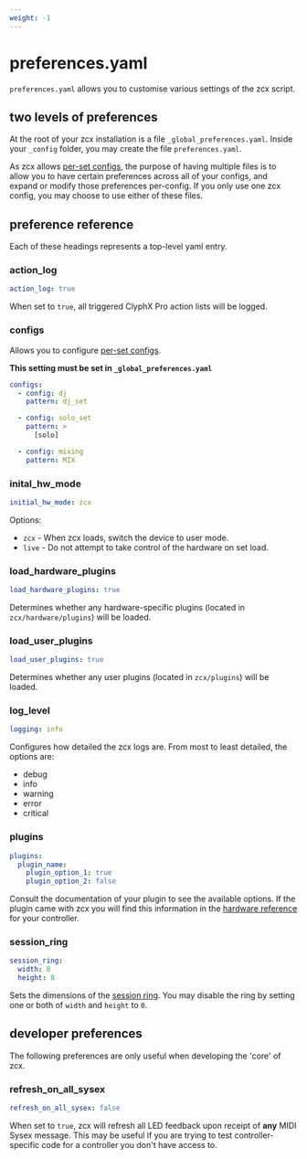 ```yaml
---
weight: -1
---
```


# preferences.yaml

`preferences.yaml` allows you to customise various settings of the zcx script. 

## two levels of preferences

At the root of your zcx installation is a file `_global_preferences.yaml`.
Inside your `_config` folder, you may create the file `preferences.yaml`.

As zcx allows [per-set configs](/lessons/using-multiple-configs/), the purpose of having multiple files is to allow you to have certain preferences across all of your configs, and expand or modify those preferences per-config.
If you only use one zcx config, you may choose to use either of these files.

## preference reference

Each of these headings represents a top-level yaml entry.

### action_log

```yaml
action_log: true
```

When set to `true`, all triggered ClyphX Pro action lists will be logged.

### configs

Allows you to configure [per-set configs](/lessons/using-multiple-configs/).

**This setting must be set in `_global_preferences.yaml`**

```yaml
configs:
  - config: dj
    pattern: dj_set

  - config: solo_set
    pattern: >
      [solo]

  - config: mixing
    pattern: MIX
```


### inital_hw_mode
```yaml
initial_hw_mode: zcx
```

Options:

- `zcx` - When zcx loads, switch the device to user mode.
- `live` - Do not attempt to take control of the hardware on set load.

### load_hardware_plugins

```yaml
load_hardware_plugins: true
```

Determines whether any hardware-specific plugins (located in `zcx/hardware/plugins`) will be loaded.

### load_user_plugins

```yaml
load_user_plugins: true
```

Determines whether any user plugins (located in `zcx/plugins`) will be loaded.

### log_level

```yaml
logging: info
```

Configures how detailed the zcx logs are. From most to least detailed, the options are:

- debug
- info
- warning
- error
- critical

### plugins

```yaml
plugins:
  plugin_name:
    plugin_option_1: true
    plugin_option_2: false
```

Consult the documentation of your plugin to see the available options.
If the plugin came with zcx you will find this information in the [hardware reference](/reference/hardware-reference) for your controller.

### session_ring
```yaml
session_ring:
  width: 8
  height: 8
```

Sets the dimensions of the [session ring](/lessons/session-ring).
You may disable the ring by setting one or both of `width` and `height` to `0`.

## developer preferences

The following preferences are only useful when developing the 'core' of zcx.

### refresh_on_all_sysex

```yaml
refresh_on_all_sysex: false
```

When set to `true`, zcx will refresh all LED feedback upon receipt of **any** MIDI Sysex message.
This may be useful if you are trying to test controller-specific code for a controller you don't have access to.

